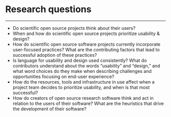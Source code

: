 
# Research questions

----

- Do scientific open source projects think about their users?
- When and how do scientific open source projects prioritize usability & design?
- How do scientific open source software projects currently incorporate user-focused practices? What are the contributing factors that lead to successful adoption of these practices?
- Is language for usability and design used consistently? What do contributors understand about the words “usability” and “design,” and what word choices do they make when describing challenges and opportunities focusing on end-user experience?
- How do the resources, tools and infrastructure in use affect when a project team decides to prioritize usability, and when is that most successful?
- How do creators of open source research software think and act in relation to the users of their software? What are the heuristics that drive the development of their software?

